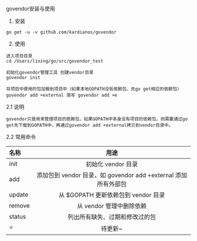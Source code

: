 govendor安装与使用

1. 安装
```
go get -u -v github.com/kardianos/govendor
```

2. 使用
```
进入项目目录
cd /Users/lining/go/src/govendor_test

初始化govendor管理工具 创建vendor目录
govendor init

将项目中使用的包加载到项目中（如果本地GOPATH没有依赖包，先go get相应的依赖包）
govendor add +external 简写 govendor add +e
```

2.1 说明
```
govendor只是用来管理项目的依赖包，如果GOPATH中本身没有项目的依赖包，则需要通过go get先下载到GOPATH中，再通过govendor add +external拷贝到vendor目录中。
```

2.2 常用命令

|名称|用途|
|:-|:-:|
|init|初始化 vendor 目录|
|add|添加包到 vendor 目录，如 govendor add +external 添加所有外部包|
|update|从 $GOPATH 更新依赖包到 vendor 目录|
|remove|从 vendor 管理中删除依赖|
|status|列出所有缺失、过期和修改过的包|
|⭐️|待更新~|